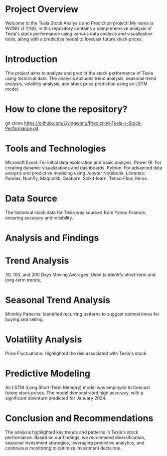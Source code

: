 # Project Overview
Welcome to the Tesla Stock Analysis and Prediction project! My name is WONG LI YING, in this repository contains a comprehensive analysis of Tesla's stock performance using various data analysis and visualization tools, along with a predictive model to forecast future stock prices.
# Introduction
This project aims to analyze and predict the stock performance of Tesla using historical data. The analysis includes trend analysis, seasonal trend analysis, volatility analysis, and stock price prediction using an LSTM model.

# How to clone the repository?
git clone https://github.com/Liyingwong/Predicting-Tesla-s-Stock-Performance.git

# Tools and Technologies
Microsoft Excel: For initial data exploration and basic analysis.
Power BI: For creating dynamic visualizations and dashboards.
Python: For advanced data analysis and predictive modeling using Jupyter Notebook.
Libraries: Pandas, NumPy, Matplotlib, Seaborn, Scikit-learn, TensorFlow, Keras.

# Data Source
The historical stock data for Tesla was sourced from Yahoo Finance, ensuring accuracy and reliability.

# Analysis and Findings
# Trend Analysis
30, 100, and 200 Days Moving Averages: Used to identify short-term and long-term trends.
# Seasonal Trend Analysis
Monthly Patterns: Identified recurring patterns to suggest optimal times for buying and selling.
# Volatility Analysis
Price Fluctuations: Highlighted the risk associated with Tesla's stock.
# Predictive Modeling
An LSTM (Long Short-Term Memory) model was employed to forecast future stock prices. The model demonstrated high accuracy, with a significant downturn predicted for January 2024.

# Conclusion and Recommendations
The analysis highlighted key trends and patterns in Tesla's stock performance. Based on our findings, we recommend diversification, seasonal investment strategies, leveraging predictive analytics, and continuous monitoring to optimize investment decisions.
